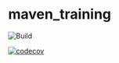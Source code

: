 # maven_training

![Build](https://github.com/Skylos27/maven_training/actions/workflows/build.yml/badge.svg)

[![codecov](https://codecov.io/gh/Skylos27/maven_training/branch/main/graph/badge.svg)](https://codecov.io/gh/Skylos27/maven_training)
